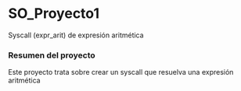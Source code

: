 # SO_Proyecto1
Syscall (expr_arit) de expresión aritmética

### Resumen del proyecto
  Este proyecto trata sobre crear un syscall que resuelva una expresión aritmética
